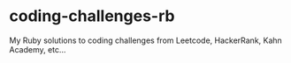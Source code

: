 # coding-challenges-rb
My Ruby solutions to coding challenges from Leetcode, HackerRank, Kahn Academy, etc...
